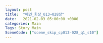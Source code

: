 ```yaml
---
layout: post
title:  "메인_회상_013~028장"
date:   2021-02-03 05:00:00 +0000
categories: Main
Tags: Story Main
SceneCode: ["scene_skip_cp013-028_q1_s10"]
---
```

